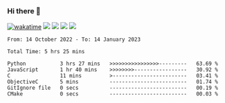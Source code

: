 ### Hi there 👋
[![wakatime](https://wakatime.com/badge/user/368879df-dc38-4b1a-86c4-8a2054a0e074.svg)](https://wakatime.com/@368879df-dc38-4b1a-86c4-8a2054a0e074)
<img src="https://img.shields.io/badge/Windows-0078D6?style=flat&logo=Windows&logoColor=white">
<img src="https://img.shields.io/badge/IntelliJ_IDEA-000000.svg?style=flat&logo=IntelliJ-IDEA&logoColor=white">
<img src="https://img.shields.io/badge/Visual_Studio_Code-007ACC?style=flat&logo=Visual-Studio-Code&logoColor=white">
<img src="https://img.shields.io/badge/Discord-5865F2?label=kano%233578&style=flat&logo=discord&logoColor=white">
<br>


<!--START_SECTION:waka-->

```text
From: 14 October 2022 - To: 14 January 2023

Total Time: 5 hrs 25 mins

Python           3 hrs 27 mins   >>>>>>>>>>>>>>>>---------   63.69 %
JavaScript       1 hr 40 mins    >>>>>>>>-----------------   30.92 %
C                11 mins         >------------------------   03.41 %
ObjectiveC       5 mins          -------------------------   01.74 %
GitIgnore file   0 secs          -------------------------   00.19 %
CMake            0 secs          -------------------------   00.03 %
```

<!--END_SECTION:waka-->

